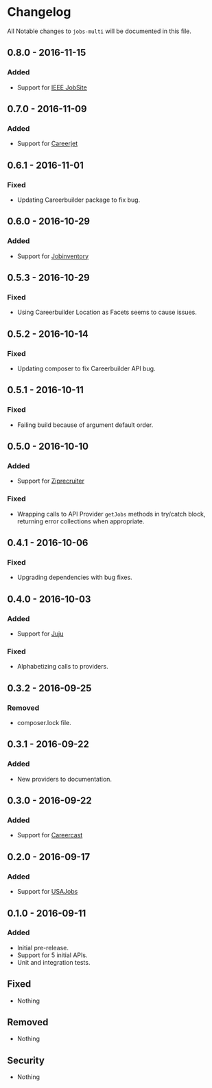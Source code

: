 # Changelog
All Notable changes to `jobs-multi` will be documented in this file.

## 0.8.0 - 2016-11-15

### Added
- Support for [IEEE JobSite](https://github.com/jobapis/jobs-ieee)

## 0.7.0 - 2016-11-09

### Added
- Support for [Careerjet](https://github.com/jobapis/jobs-careerjet)


## 0.6.1 - 2016-11-01

### Fixed
- Updating Careerbuilder package to fix bug.


## 0.6.0 - 2016-10-29

### Added
- Support for [Jobinventory](https://github.com/jobapis/jobs-jobinventory)


## 0.5.3 - 2016-10-29

### Fixed
- Using Careerbuilder Location as Facets seems to cause issues.


## 0.5.2 - 2016-10-14

### Fixed
- Updating composer to fix Careerbuilder API bug.


## 0.5.1 - 2016-10-11

### Fixed
- Failing build because of argument default order.


## 0.5.0 - 2016-10-10

### Added
- Support for [Ziprecruiter](https://github.com/jobapis/jobs-ziprecruiter)

### Fixed
- Wrapping calls to API Provider `getJobs` methods in try/catch block, returning error collections when appropriate.


## 0.4.1 - 2016-10-06

### Fixed
- Upgrading dependencies with bug fixes.


## 0.4.0 - 2016-10-03

### Added
- Support for [Juju](https://github.com/jobapis/jobs-juju)

### Fixed
- Alphabetizing calls to providers.


## 0.3.2 - 2016-09-25

### Removed
- composer.lock file.


## 0.3.1 - 2016-09-22

### Added
- New providers to documentation.


## 0.3.0 - 2016-09-22

### Added
- Support for [Careercast](https://github.com/jobapis/jobs-careercast)


## 0.2.0 - 2016-09-17

### Added
- Support for [USAJobs](https://github.com/jobapis/jobs-usajobs)


## 0.1.0 - 2016-09-11

### Added
- Initial pre-release.
- Support for 5 initial APIs.
- Unit and integration tests.

## Fixed
- Nothing

## Removed
- Nothing

## Security
- Nothing

